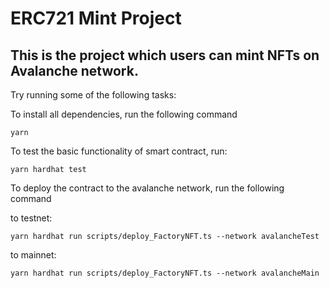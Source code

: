 # ERC721 Mint Project

## This is the project which users can mint NFTs on Avalanche network.


Try running some of the following tasks:

To install all dependencies, run the following command
```shell
yarn
```
To test the basic functionality of smart contract, run:
```shell
yarn hardhat test
```
To deploy the contract to the avalanche network, run the following command

to testnet: 
```shell
yarn hardhat run scripts/deploy_FactoryNFT.ts --network avalancheTest
```
to mainnet: 
```shell
yarn hardhat run scripts/deploy_FactoryNFT.ts --network avalancheMain
```
